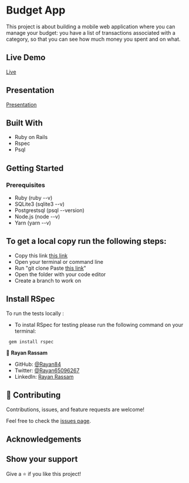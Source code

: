 #  Budget App

This project is about building a mobile web application where you can manage your budget: you have a list of transactions associated with a category, so that you can see how much money you spent and on what.

## Live Demo
[Live](https://damp-ravine-72465.herokuapp.com/)
## Presentation
[Presentation](https://youtu.be/WgPJU6oxJdI)

## Built With

* Ruby on Rails
* Rspec
* Psql

## Getting Started

### Prerequisites

* Ruby (ruby --v)
* SQLite3 (sqlite3 --v)
* Postgrestsql (psql --version)
* Node.js (node --v)
* Yarn (yarn --v)

## To get a local copy run the following steps:
- Copy this link [this link](https://github.com/Rayan84/budget-app.git)
- Open your terminal or command line
- Run "git clone Paste [this link](https://github.com/Hector096/budget_app)"
- Open the folder with your code editor
- Create a branch to work on


## Install RSpec

To run the tests locally :

* To instal RSpec for testing please run the following command on your terminal:

 ` gem install rspec`
 


👤 **Rayan Rassam**

- GitHub: [@Rayan84](https://github.com/Rayan84)
- Twitter: [@Rayan65096267](https://twitter.com/Rayan65096267)
- LinkedIn: [Rayan Rassam](https://www.linkedin.com/in/rayan-rassam/)


## 🤝 Contributing

Contributions, issues, and feature requests are welcome!

Feel free to check the [issues page](../../issues/).


## Acknowledgements

## Show your support

Give a ⭐️ if you like this project!